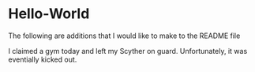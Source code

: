 # Hello-World

The following are additions that I would like to make to the README file

I claimed a gym today and left my Scyther on guard.  Unfortunately, it was eventially kicked out.
